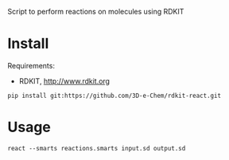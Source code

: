 Script to perform reactions on molecules using RDKIT

# Install

Requirements:

* RDKIT, http://www.rdkit.org

```
pip install git:https://github.com/3D-e-Chem/rdkit-react.git
```

# Usage

```
react --smarts reactions.smarts input.sd output.sd
```